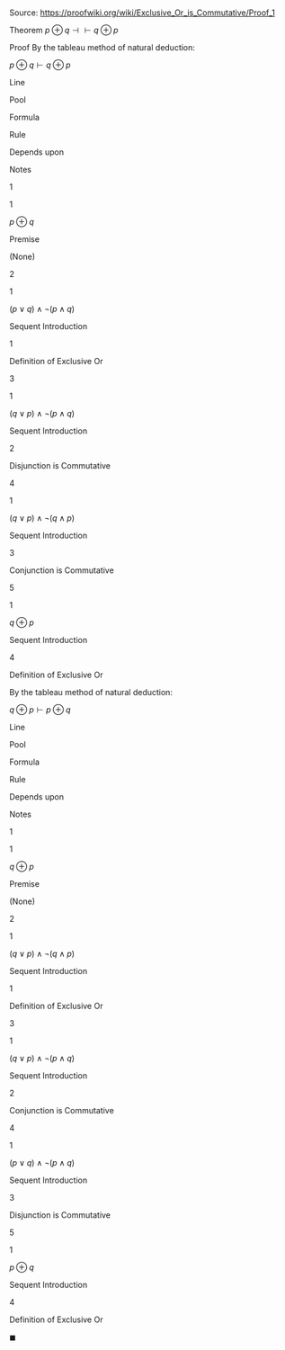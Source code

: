 # 

Source: https://proofwiki.org/wiki/Exclusive_Or_is_Commutative/Proof_1

Theorem
$p \oplus q \dashv \vdash q \oplus p$


Proof
By the tableau method of natural deduction:


$p \oplus q \vdash q \oplus p$


Line


Pool

Formula

Rule

Depends upon

Notes


1


1

$p \oplus q$

Premise

(None)




2


1

$\left({p \lor q} \right) \land \neg \left({p \land q}\right)$

Sequent Introduction

1

Definition of Exclusive Or


3


1

$\left({q \lor p} \right) \land \neg \left({p \land q}\right)$

Sequent Introduction

2

Disjunction is Commutative


4


1

$\left({q \lor p} \right) \land \neg \left({q \land p}\right)$

Sequent Introduction

3

Conjunction is Commutative


5


1

$q \oplus p$

Sequent Introduction

4

Definition of Exclusive Or


By the tableau method of natural deduction:


$q \oplus p \vdash p \oplus q$


Line


Pool

Formula

Rule

Depends upon

Notes


1


1

$q \oplus p$

Premise

(None)




2


1

$\left({q \lor p} \right) \land \neg \left({q \land p}\right)$

Sequent Introduction

1

Definition of Exclusive Or


3


1

$\left({q \lor p} \right) \land \neg \left({p \land q}\right)$

Sequent Introduction

2

Conjunction is Commutative


4


1

$\left({p \lor q} \right) \land \neg \left({p \land q}\right)$

Sequent Introduction

3

Disjunction is Commutative


5


1

$p \oplus q$

Sequent Introduction

4

Definition of Exclusive Or

$\blacksquare$





